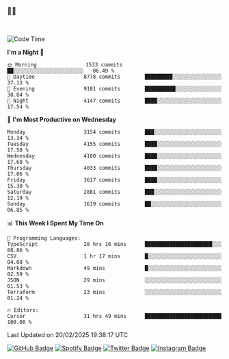 ### 🤙🍺

<!-- <a href="https://github-readme-stats.vercel.app/api?username=hzak2xx&count_private=true&show_icons=true&theme=dracula">
  <img align="center" src="https://github-readme-stats.vercel.app/api?username=hzak2xx&count_private=true&show_icons=true&theme=dracula" />
</a>
</br> -->
</br>

<!--START_SECTION:waka-->
![Code Time](http://img.shields.io/badge/Code%20Time-3%2C807%20hrs%209%20mins-blue)

**I'm a Night 🦉** 

```text
🌞 Morning                1533 commits        ██░░░░░░░░░░░░░░░░░░░░░░░   06.49 % 
🌆 Daytime                8778 commits        █████████░░░░░░░░░░░░░░░░   37.13 % 
🌃 Evening                9181 commits        ██████████░░░░░░░░░░░░░░░   38.84 % 
🌙 Night                  4147 commits        ████░░░░░░░░░░░░░░░░░░░░░   17.54 % 
```
📅 **I'm Most Productive on Wednesday** 

```text
Monday                   3154 commits        ███░░░░░░░░░░░░░░░░░░░░░░   13.34 % 
Tuesday                  4155 commits        ████░░░░░░░░░░░░░░░░░░░░░   17.58 % 
Wednesday                4180 commits        ████░░░░░░░░░░░░░░░░░░░░░   17.68 % 
Thursday                 4033 commits        ████░░░░░░░░░░░░░░░░░░░░░   17.06 % 
Friday                   3617 commits        ████░░░░░░░░░░░░░░░░░░░░░   15.30 % 
Saturday                 2881 commits        ███░░░░░░░░░░░░░░░░░░░░░░   12.19 % 
Sunday                   1619 commits        ██░░░░░░░░░░░░░░░░░░░░░░░   06.85 % 
```


📊 **This Week I Spent My Time On** 

```text
💬 Programming Languages: 
TypeScript               28 hrs 16 mins      ██████████████████████░░░   88.86 % 
CSV                      1 hr 17 mins        █░░░░░░░░░░░░░░░░░░░░░░░░   04.08 % 
Markdown                 49 mins             █░░░░░░░░░░░░░░░░░░░░░░░░   02.59 % 
JSON                     29 mins             ░░░░░░░░░░░░░░░░░░░░░░░░░   01.53 % 
Terraform                23 mins             ░░░░░░░░░░░░░░░░░░░░░░░░░   01.24 % 

🔥 Editors: 
Cursor                   31 hrs 49 mins      █████████████████████████   100.00 % 
```


 Last Updated on 20/02/2025 19:38:17 UTC
<!--END_SECTION:waka-->

[![GitHub Badge](https://img.shields.io/badge/GitHub-100000?style=for-the-badge&logo=github&logoColor=white)](https://github.com/hzak2xx)
[![Spotify Badge](https://img.shields.io/badge/Spotify-1ED760?&style=for-the-badge&logo=spotify&logoColor=white)](https://open.spotify.com/user/uf90s6sbbh75a1mt44clkhkvf)
[![Twitter Badge](https://img.shields.io/badge/Twitter-1DA1F2?style=for-the-badge&logo=twitter&logoColor=white)](https://twitter.com/hzak2xx)
[![Instagram Badge](https://img.shields.io/badge/Instagram-E4405F?style=for-the-badge&logo=instagram&logoColor=white)](https://www.instagram.com/hzak2xx/)
